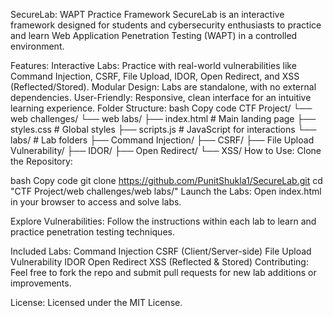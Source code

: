 SecureLab: WAPT Practice Framework
SecureLab is an interactive framework designed for students and cybersecurity enthusiasts to practice and learn Web Application Penetration Testing (WAPT) in a controlled environment.

Features:
Interactive Labs: Practice with real-world vulnerabilities like Command Injection, CSRF, File Upload, IDOR, Open Redirect, and XSS (Reflected/Stored).
Modular Design: Labs are standalone, with no external dependencies.
User-Friendly: Responsive, clean interface for an intuitive learning experience.
Folder Structure:
bash
Copy code
CTF Project/
 └── web challenges/
     └── web labs/
         ├── index.html    # Main landing page
         ├── styles.css    # Global styles
         ├── scripts.js    # JavaScript for interactions
         └── labs/         # Lab folders
             ├── Command Injection/
             ├── CSRF/
             ├── File Upload Vulnerability/
             ├── IDOR/
             ├── Open Redirect/
             └── XSS/
How to Use:
Clone the Repository:

bash
Copy code
git clone https://github.com/PunitShukla1/SecureLab.git
cd "CTF Project/web challenges/web labs/"
Launch the Labs: Open index.html in your browser to access and solve labs.

Explore Vulnerabilities: Follow the instructions within each lab to learn and practice penetration testing techniques.

Included Labs:
Command Injection
CSRF (Client/Server-side)
File Upload Vulnerability
IDOR
Open Redirect
XSS (Reflected & Stored)
Contributing:
Feel free to fork the repo and submit pull requests for new lab additions or improvements.

License:
Licensed under the MIT License.

